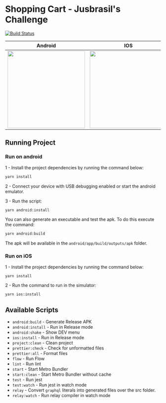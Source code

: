# Shopping Cart - Jusbrasil's Challenge

[![Build Status](https://travis-ci.com/ssscassio/shopping-cart-mobile-app.svg?token=jeaQZm8myPVri3aRrrvT&branch=master)](https://travis-ci.com/ssscassio/shopping-cart-mobile-app)

|                                        Android                                        |                                          IOS                                          |
| :-----------------------------------------------------------------------------------: | :-----------------------------------------------------------------------------------: |
| <img src="https://media.giphy.com/media/443trm3Oz2tZ2PFL0N/giphy.gif" width="250"  /> | <img src="https://media.giphy.com/media/55qjTrpZy912Sr7Vqd/giphy.gif" width="250"  /> |

## Running Project

### Run on android

1 - Install the project dependencies by running the command below:

```bash
yarn install
```

2 - Connect your device with USB debugging enabled or start the android emulator.

3 - Run the script:

```bash
yarn android:install
```

You can also generate an executable and test the apk. To do this execute the command:

```bash
yarn android:build
```

The apk will be available in the `android/app/build/outputs/apk` folder.

### Run on iOS

1 - Install the project dependencies by running the command below:

```bash
yarn install
```

2 - Run the command to run in the simulator:

```bash
yarn ios:install
```

## Available Scripts

- `android:build` - Generate Release APK
- `android:install` - Run in Release mode
- `android:shake` - Show DEV menu
- `ios:install` - Run in Release mode
- `project:clean` - Clean project
- `prettier:check` - Check for unformatted files
- `prettier:all` - Format files
- `flow` - Run Flow
- `lint` - Run lint
- `start` - Start Metro Bundler
- `start:clean` - Start Metro Bundler without cache
- `test` - Run jest
- `test:watch` - Run jest in watch mode
- `relay` - Convert `graphql` literals into generated files over the src folder.
- `relay:watch` - Run relay compiler in watch mode
